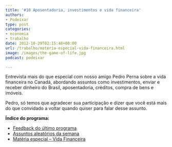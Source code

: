 ```yaml
---
title: '#10 Aposentadoria, investimentos e vida financeira'
authors:
- Podeixar
type: post
categories:
- economia
- trabalho
date: 2012-10-29T02:15:48+00:00
url: /trabalho/materia-especial-vida-financeira.html
image: /images/the-game-of-life.jpg
podcast: podeixar

---
```

Entrevista mais do que especial com nosso amigo Pedro Perna sobre a vida financeira no Canadá, abordando assuntos como investimentos, enviar e receber dinheiro do Brasil, aposentadoria, créditos, compra de bens e imóveis.

Pedro, só temos que agradecer sua participação e dizer que você está mais do que convidado a voltar quando quiser para falar desse assunto.

**Índice do programa:**

  * [Feedback do último programa][1]
  * [Assuntos aleatórios da semana][2]
  * [Matéria especial &#8211; Vida Financeira][3]

 [1]: http://www.podeixar.com/feedback-do-terceiro-programa/ "Feedback do Terceiro Programa"
 [2]: http://www.podeixar.com/schwarznegger-de-volta-pauline-e-a-nova-lei-101-e-mais/ "Assuntos aleatórios da semana"
 [3]: http://www.podeixar.com/materia-especial-vida-financeira/ "Materia especial: Vida Financeira"